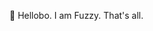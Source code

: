 👋 Hellobo. I am Fuzzy.
That's all.

<!---
FloofyOtter/FloofyOtter is a ✨ special ✨ repository because its `README.md` (this file) appears on your GitHub profile.
You can click the Preview link to take a look at your changes.
--->
